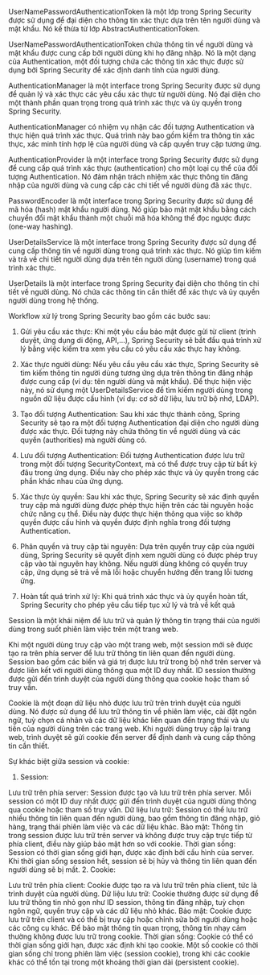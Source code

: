 UserNamePasswordAuthenticationToken là một lớp trong Spring Security được sử dụng để đại diện cho thông tin xác thực dựa trên tên người dùng và mật khẩu. Nó kế thừa từ lớp AbstractAuthenticationToken.

UserNamePasswordAuthenticationToken chứa thông tin về người dùng và mật khẩu được cung cấp bởi người dùng khi họ đăng nhập. Nó là một dạng của Authentication, một đối tượng chứa các thông tin xác thực được sử dụng bởi Spring Security để xác định danh tính của người dùng.

AuthenticationManager là một interface trong Spring Security được sử dụng để quản lý và xác thực các yêu cầu xác thực từ người dùng. Nó đại diện cho một thành phần quan trọng trong quá trình xác thực và ủy quyền trong Spring Security.

AuthenticationManager có nhiệm vụ nhận các đối tượng Authentication và thực hiện quá trình xác thực. Quá trình này bao gồm kiểm tra thông tin xác thực, xác minh tính hợp lệ của người dùng và cấp quyền truy cập tương ứng.

AuthenticationProvider là một interface trong Spring Security được sử dụng để cung cấp quá trình xác thực (authentication) cho một loại cụ thể của đối tượng Authentication. Nó đảm nhận trách nhiệm xác thực thông tin đăng nhập của người dùng và cung cấp các chi tiết về người dùng đã xác thực.

PasswordEncoder là một interface trong Spring Security được sử dụng để mã hóa (hash) mật khẩu người dùng. Nó giúp bảo mật mật khẩu bằng cách chuyển đổi mật khẩu thành một chuỗi mã hóa không thể đọc ngược được (one-way hashing).

UserDetailsService là một interface trong Spring Security được sử dụng để cung cấp thông tin về người dùng trong quá trình xác thực. Nó giúp tìm kiếm và trả về chi tiết người dùng dựa trên tên người dùng (username) trong quá trình xác thực.

UserDetails là một interface trong Spring Security đại diện cho thông tin chi tiết về người dùng. Nó chứa các thông tin cần thiết để xác thực và ủy quyền người dùng trong hệ thống.

Workflow xử lý trong Spring Security bao gồm các bước sau:

1. Gửi yêu cầu xác thực: Khi một yêu cầu bảo mật được gửi từ client (trình duyệt, ứng dụng di động, API,...), Spring Security sẽ bắt đầu quá trình xử lý bằng việc kiểm tra xem yêu cầu có yêu cầu xác thực hay không.

2. Xác thực người dùng: Nếu yêu cầu yêu cầu xác thực, Spring Security sẽ tìm kiếm thông tin người dùng tương ứng dựa trên thông tin đăng nhập được cung cấp (ví dụ: tên người dùng và mật khẩu). Để thực hiện việc này, nó sử dụng một UserDetailsService để tìm kiếm người dùng trong nguồn dữ liệu được cấu hình (ví dụ: cơ sở dữ liệu, lưu trữ bộ nhớ, LDAP).

3. Tạo đối tượng Authentication: Sau khi xác thực thành công, Spring Security sẽ tạo ra một đối tượng Authentication đại diện cho người dùng được xác thực. Đối tượng này chứa thông tin về người dùng và các quyền (authorities) mà người dùng có.

4. Lưu đối tượng Authentication: Đối tượng Authentication được lưu trữ trong một đối tượng SecurityContext, mà có thể được truy cập từ bất kỳ đâu trong ứng dụng. Điều này cho phép xác thực và ủy quyền trong các phần khác nhau của ứng dụng.

5. Xác thực ủy quyền: Sau khi xác thực, Spring Security sẽ xác định quyền truy cập mà người dùng được phép thực hiện trên các tài nguyên hoặc chức năng cụ thể. Điều này được thực hiện thông qua việc so khớp quyền được cấu hình và quyền được định nghĩa trong đối tượng Authentication.

6. Phân quyền và truy cập tài nguyên: Dựa trên quyền truy cập của người dùng, Spring Security sẽ quyết định xem người dùng có được phép truy cập vào tài nguyên hay không. Nếu người dùng không có quyền truy cập, ứng dụng sẽ trả về mã lỗi hoặc chuyển hướng đến trang lỗi tương ứng.

7. Hoàn tất quá trình xử lý: Khi quá trình xác thực và ủy quyền hoàn tất, Spring Security cho phép yêu cầu tiếp tục xử lý và trả về kết quả

Session là một khái niệm để lưu trữ và quản lý thông tin trạng thái của người dùng trong suốt phiên làm việc trên một trang web.

Khi một người dùng truy cập vào một trang web, một session mới sẽ được tạo ra trên phía server để lưu trữ thông tin liên quan đến người dùng. Session bao gồm các biến và giá trị được lưu trữ trong bộ nhớ trên server và được liên kết với người dùng thông qua một ID duy nhất. ID session thường được gửi đến trình duyệt của người dùng thông qua cookie hoặc tham số truy vấn.

Cookie là một đoạn dữ liệu nhỏ được lưu trữ trên trình duyệt của người dùng. Nó được sử dụng để lưu trữ thông tin về phiên làm việc, cài đặt ngôn ngữ, tuỳ chọn cá nhân và các dữ liệu khác liên quan đến trạng thái và ưu tiên của người dùng trên các trang web. Khi người dùng truy cập lại trang web, trình duyệt sẽ gửi cookie đến server để định danh và cung cấp thông tin cần thiết.

Sự khác biệt giữa session và cookie:
1. Session:

Lưu trữ trên phía server: Session được tạo và lưu trữ trên phía server. Mỗi session có một ID duy nhất được gửi đến trình duyệt của người dùng thông qua cookie hoặc tham số truy vấn.
Dữ liệu lưu trữ: Session có thể lưu trữ nhiều thông tin liên quan đến người dùng, bao gồm thông tin đăng nhập, giỏ hàng, trạng thái phiên làm việc và các dữ liệu khác.
Bảo mật: Thông tin trong session được lưu trữ trên server và không được truy cập trực tiếp từ phía client, điều này giúp bảo mật hơn so với cookie.
Thời gian sống: Session có thời gian sống giới hạn, được xác định bởi cấu hình của server. Khi thời gian sống session hết, session sẽ bị hủy và thông tin liên quan đến người dùng sẽ bị mất.
2. Cookie:

Lưu trữ trên phía client: Cookie được tạo ra và lưu trữ trên phía client, tức là trình duyệt của người dùng.
Dữ liệu lưu trữ: Cookie thường được sử dụng để lưu trữ thông tin nhỏ gọn như ID session, thông tin đăng nhập, tuỳ chọn ngôn ngữ, quyền truy cập và các dữ liệu nhỏ khác.
Bảo mật: Cookie được lưu trữ trên client và có thể bị truy cập hoặc chỉnh sửa bởi người dùng hoặc các công cụ khác. Để bảo mật thông tin quan trọng, thông tin nhạy cảm thường không được lưu trữ trong cookie.
Thời gian sống: Cookie có thể có thời gian sống giới hạn, được xác định khi tạo cookie. Một số cookie có thời gian sống chỉ trong phiên làm việc (session cookie), trong khi các cookie khác có thể tồn tại trong một khoảng thời gian dài (persistent cookie).